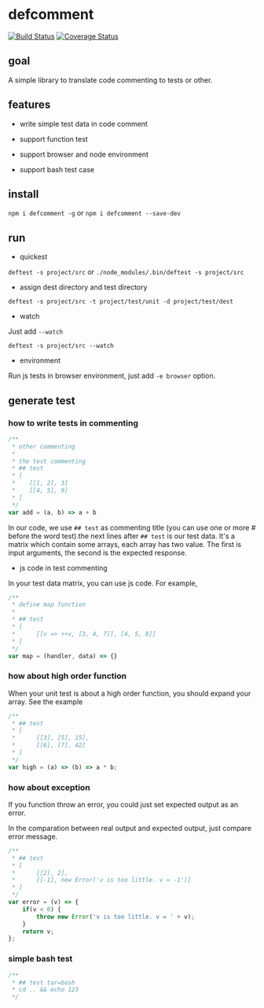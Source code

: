 # defcomment
 
[![Build Status](https://travis-ci.org/LoveKino/defcomment.svg?branch=master)](https://travis-ci.org/LoveKino/defcomment)
[![Coverage Status](https://coveralls.io/repos/github/LoveKino/defcomment/badge.svg)](https://coveralls.io/github/LoveKino/defcomment)

## goal

A simple library to translate code commenting to tests or other.

## features

- write simple test data in code comment

- support function test

- support browser and node environment

- support bash test case

## install

`npm i defcomment -g` or `npm i defcomment --save-dev` 

## run

- quickest

`deftest -s project/src` or `./node_modules/.bin/deftest -s project/src`

- assign dest directory and test directory

`deftest -s project/src -t project/test/unit -d project/test/dest`

- watch

Just add `--watch`

`deftest -s project/src --watch`

- environment

Run js tests in browser environment, just add `-e browser` option.

## generate test

### how to write tests in commenting

```js
/**
 * other commenting
 * 
 * the test commenting
 * ## test
 * [
 *    [[1, 2], 3]
 *    [[4, 5], 9]
 * ]
 */
var add = (a, b) => a + b
```

In our code, we use `## test` as commenting title (you can use one or more # before the word test).the next lines after `## test` is our test data. It's a matrix which contain some arrays, each array has two value. The first is input arguments, the second is the expected response.

- js code in  test commenting

In your test data matrix, you can use js code. For example,

```js
/**
 * define map function
 *
 * ## test
 * [
 *      [[v => ++v, [3, 4, 7]], [4, 5, 8]]
 * ]
 */
var map = (handler, data) => {}
```

### how about high order function

When your unit test is about a high order function, you should expand your array. See the example

```js
/**
 * ## test
 * [
 *      [[3], [5], 15],
 *      [[6], [7], 42]
 * ]
 */
var high = (a) => (b) => a * b;
```

### how about exception

If you function throw an error, you could just set expected output as an error.

In the comparation between real output and expected output, just compare error message.

```js
/**
 * ## test
 * [
 *      [[2], 2],
 *      [[-1], new Error('v is too little. v = -1')]
 * ]
 */
var error = (v) => {
    if(v < 0) {
        throw new Error('v is too little. v = ' + v);
    }
    return v;
};
```

### simple bash test

```js
/**
 * ## test tar=bash
 * cd .. && echo 123
 */
```
